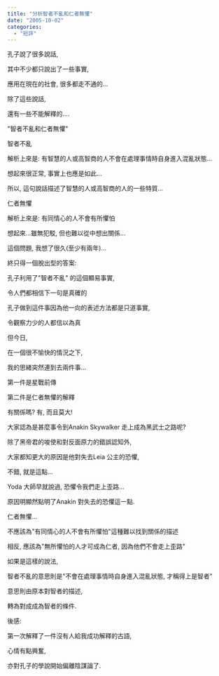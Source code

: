 ```yaml
---
title: "分析智者不亂和仁者無懼"
date: "2005-10-02"
categories: 
  - "短評"
---
```


孔子說了很多說話,

其中不少都只說出了一些事實,

應用在現在的社會, 很多都走不通的...

除了這些說話,

還有一些不能解釋的....

"智者不亂和仁者無懼"

智者不亂

解析上來是: 有智慧的人或高智商的人不會在處理事情時自身進入混亂狀態...

想起來很正常, 事實上也應是如此...

所以, 這句說話描述了智慧的人或高智商的人的一些特質...

仁者無懼

解析上來是: 有同情心的人不會有所懼怕

想起來...雖無犯駁, 但也難以從中想出關係...

這個問題, 我想了很久(至少有兩年)...

終只得一個脫出型的答案:

孔子利用了"智者不亂" 的這個顯易事實,

令人們都相信下一句是真確的

孔子做到這件事因為他一向的表述方法都是只道事實,

令觀察力少的人都信以為真

但今日,

在一個很不愉快的情況之下,

我的思緒突然連到去兩件事...

第一件是星戰前傳

第二件是仁者無懼的解釋

有關係嗎? 有, 而且莫大!

大家認為是甚麼事令到Anakin Skywalker 走上成為黑武士之路呢?

除了黑帝君的唆使和對反面原力的錯誤認知外,

大家都知更大的原因是他對失去Leia 公主的恐懼,

不錯, 就是這點...

Yoda 大師早就說過, 恐懼令我們走上歪路...

原因明顯然點明了Anakin 對失去的恐懼這一點.

仁者無懼...

不應該為"有同情心的人不會有所懼怕"這種難以找到關係的描述

相反, 應該為"無所懼怕的人才可成為仁者, 因為他們不會走上歪路"

如果是這樣的說法,

智者不亂的意思則是"不會在處理事情時自身進入混亂狀態, 才稱得上是智者"

意思則由原本對智者的描述,

轉為對成成為智者的條件.

後感:

第一次解釋了一件沒有人給我成功解釋的古語,

心情有點興奮,

亦對孔子的學說開始偏離陰謀論了.
